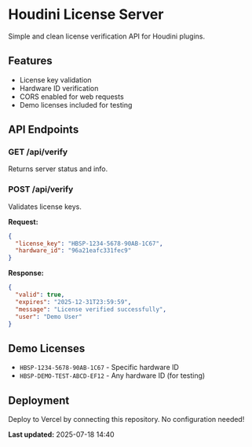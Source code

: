 # Houdini License Server

Simple and clean license verification API for Houdini plugins.

## Features

- License key validation
- Hardware ID verification  
- CORS enabled for web requests
- Demo licenses included for testing

## API Endpoints

### GET /api/verify
Returns server status and info.

### POST /api/verify
Validates license keys.

**Request:**
```json
{
  "license_key": "HBSP-1234-5678-90AB-1C67",
  "hardware_id": "96a21eafc331fec9"
}
```

**Response:**
```json
{
  "valid": true,
  "expires": "2025-12-31T23:59:59",
  "message": "License verified successfully",
  "user": "Demo User"
}
```

## Demo Licenses

- `HBSP-1234-5678-90AB-1C67` - Specific hardware ID
- `HBSP-DEMO-TEST-ABCD-EF12` - Any hardware ID (for testing)

## Deployment

Deploy to Vercel by connecting this repository. No configuration needed!

**Last updated:** 2025-07-18 14:40
